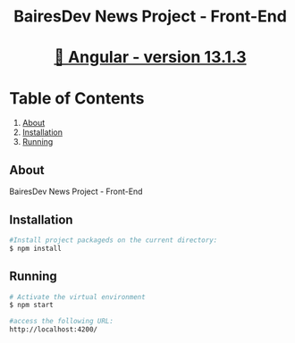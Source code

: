 <h1 align="center">BairesDev News Project - Front-End</h1>
<h1 align="center">
    <a href="https://angular.io/cli">🔗 Angular - version 13.1.3</a>
</h1>



# Table of Contents 

1. [About](#about)
2. [Installation](#installation)
3. [Running](#running)


## About

BairesDev News Project - Front-End

## Installation

```bash
#Install project packageds on the current directory:
$ npm install
```

## Running

```bash
# Activate the virtual environment
$ npm start

#access the following URL:
http://localhost:4200/
```

